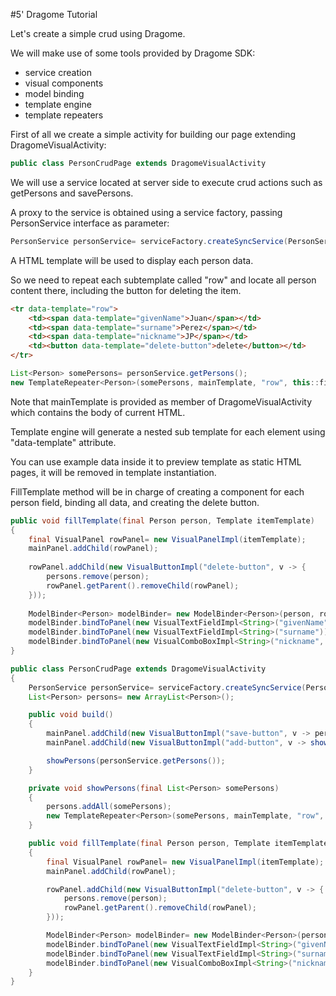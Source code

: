 
#5' Dragome Tutorial

Let's create a simple crud using Dragome.

We will make use of some tools provided by Dragome SDK: 
* service creation
* visual components
* model binding
* template engine
* template repeaters 

First of all we create a simple activity for building our page extending DragomeVisualActivity:
``` Java
public class PersonCrudPage extends DragomeVisualActivity
```

We will use a service located at server side to execute crud actions such as getPersons and savePersons.

A proxy to the service is obtained using a service factory, passing PersonService interface as parameter:
``` Java
PersonService personService= serviceFactory.createSyncService(PersonService.class);
```

A HTML template will be used to display each person data. 

So we need to repeat each subtemplate called "row" and locate all person content there, including the button for deleting the item.

``` HTML
<tr data-template="row">
	<td><span data-template="givenName">Juan</span></td>
	<td><span data-template="surname">Perez</span></td>
	<td><span data-template="nickname">JP</span></td>
	<td><button data-template="delete-button">delete</button></td>
</tr>
```

``` Java
List<Person> somePersons= personService.getPersons();
new TemplateRepeater<Person>(somePersons, mainTemplate, "row", this::fillTemplate);
```

Note that mainTemplate is provided as member of DragomeVisualActivity which contains the body of current HTML.

Template engine will generate a nested sub template for each element using "data-template" attribute. 

You can use example data inside it to preview template as static HTML pages, it will be removed in template instantiation.

FillTemplate method will be in charge of creating a component for each person field, binding all data, and creating the delete button.

``` Java
public void fillTemplate(final Person person, Template itemTemplate)
{
	final VisualPanel rowPanel= new VisualPanelImpl(itemTemplate);
	mainPanel.addChild(rowPanel);
	
	rowPanel.addChild(new VisualButtonImpl("delete-button", v -> {
		persons.remove(person);
		rowPanel.getParent().removeChild(rowPanel);
	}));
	
	ModelBinder<Person> modelBinder= new ModelBinder<Person>(person, rowPanel);
	modelBinder.bindToPanel(new VisualTextFieldImpl<String>("givenName"));
	modelBinder.bindToPanel(new VisualTextFieldImpl<String>("surname"));
	modelBinder.bindToPanel(new VisualComboBoxImpl<String>("nickname", Arrays.asList("Pelusa", "Burrito", "Bocha", "Bruja")));
}
```



``` Java
public class PersonCrudPage extends DragomeVisualActivity
{
	PersonService personService= serviceFactory.createSyncService(PersonService.class);
	List<Person> persons= new ArrayList<Person>();

	public void build()
	{
		mainPanel.addChild(new VisualButtonImpl("save-button", v -> personService.savePersons(persons)));
		mainPanel.addChild(new VisualButtonImpl("add-button", v -> showPersons(Arrays.asList(new Person()))));

		showPersons(personService.getPersons());
	}

	private void showPersons(final List<Person> somePersons)
	{
		persons.addAll(somePersons);
		new TemplateRepeater<Person>(somePersons, mainTemplate, "row", this::fillTemplate);
	}

	public void fillTemplate(final Person person, Template itemTemplate)
	{
		final VisualPanel rowPanel= new VisualPanelImpl(itemTemplate);
		mainPanel.addChild(rowPanel);

		rowPanel.addChild(new VisualButtonImpl("delete-button", v -> {
			persons.remove(person);
			rowPanel.getParent().removeChild(rowPanel);
		}));

		ModelBinder<Person> modelBinder= new ModelBinder<Person>(person, rowPanel);
		modelBinder.bindToPanel(new VisualTextFieldImpl<String>("givenName"));
		modelBinder.bindToPanel(new VisualTextFieldImpl<String>("surname"));
		modelBinder.bindToPanel(new VisualComboBoxImpl<String>("nickname", Arrays.asList("Pelusa", "Burrito", "Bocha", "Bruja")));
	}
}
```




